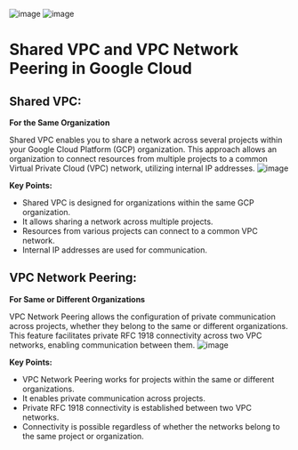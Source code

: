 ![image](https://github.com/ZainYoussef/Google-ACE-Courses-Notes/assets/85849430/9b4e9487-2155-4983-b4f8-f711b91a594b)
![image](https://github.com/ZainYoussef/Google-ACE-Courses-Notes/assets/85849430/be921e0f-a48e-4641-ad90-1a514d3c9625)
# Shared VPC and VPC Network Peering in Google Cloud

## Shared VPC:

**For the Same Organization**

Shared VPC enables you to share a network across several projects within your Google Cloud Platform (GCP) organization. This approach allows an organization to connect resources from multiple projects to a common Virtual Private Cloud (VPC) network, utilizing internal IP addresses.
![image](https://github.com/ZainYoussef/Google-ACE-Courses-Notes/assets/85849430/a31b8229-2ca4-4c61-a90b-f07036bf68f7)

**Key Points:**
- Shared VPC is designed for organizations within the same GCP organization.
- It allows sharing a network across multiple projects.
- Resources from various projects can connect to a common VPC network.
- Internal IP addresses are used for communication.

## VPC Network Peering:

**For Same or Different Organizations**

VPC Network Peering allows the configuration of private communication across projects, whether they belong to the same or different organizations. This feature facilitates private RFC 1918 connectivity across two VPC networks, enabling communication between them.
![image](https://github.com/ZainYoussef/Google-ACE-Courses-Notes/assets/85849430/3b1a8b9f-ec2a-45a1-97d7-e1605b2cf754)

**Key Points:**
- VPC Network Peering works for projects within the same or different organizations.
- It enables private communication across projects.
- Private RFC 1918 connectivity is established between two VPC networks.
- Connectivity is possible regardless of whether the networks belong to the same project or organization.

